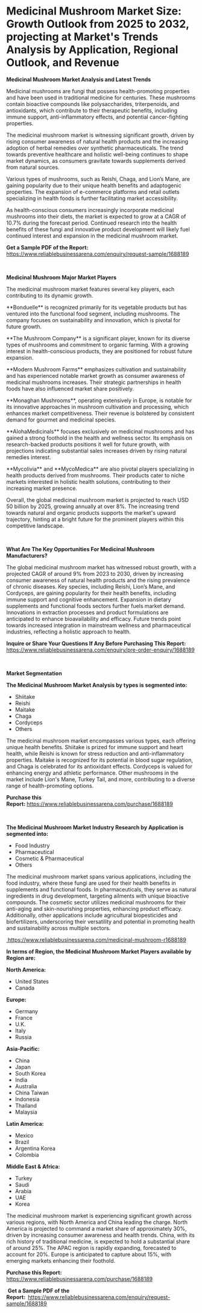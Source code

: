 <p><h1>Medicinal Mushroom Market Size: Growth Outlook from 2025 to 2032, projecting at Market's Trends Analysis by Application, Regional Outlook, and Revenue</h1></p><p><strong>Medicinal Mushroom Market Analysis and Latest Trends</strong></p>
<p><p>Medicinal mushrooms are fungi that possess health-promoting properties and have been used in traditional medicine for centuries. These mushrooms contain bioactive compounds like polysaccharides, triterpenoids, and antioxidants, which contribute to their therapeutic benefits, including immune support, anti-inflammatory effects, and potential cancer-fighting properties.</p><p>The medicinal mushroom market is witnessing significant growth, driven by rising consumer awareness of natural health products and the increasing adoption of herbal remedies over synthetic pharmaceuticals. The trend towards preventive healthcare and holistic well-being continues to shape market dynamics, as consumers gravitate towards supplements derived from natural sources.</p><p>Various types of mushrooms, such as Reishi, Chaga, and Lion’s Mane, are gaining popularity due to their unique health benefits and adaptogenic properties. The expansion of e-commerce platforms and retail outlets specializing in health foods is further facilitating market accessibility.</p><p>As health-conscious consumers increasingly incorporate medicinal mushrooms into their diets, the market is expected to grow at a CAGR of 10.7% during the forecast period. Continued research into the health benefits of these fungi and innovative product development will likely fuel continued interest and expansion in the medicinal mushroom market.</p></p>
<p><strong>Get a Sample PDF of the Report:&nbsp;</strong> <a href="https://www.reliablebusinessarena.com/enquiry/request-sample/1688189?utm_campaign=3210&utm_medium=2&utm_source=Github&utm_content=ia&utm_term=19042025&utm_id=medicinal-mushroom">https://www.reliablebusinessarena.com/enquiry/request-sample/1688189</a></p>
<p>&nbsp;</p>
<p><strong>Medicinal Mushroom Major Market Players</strong></p>
<p><p>The medicinal mushroom market features several key players, each contributing to its dynamic growth. </p><p>**Bonduelle** is recognized primarily for its vegetable products but has ventured into the functional food segment, including mushrooms. The company focuses on sustainability and innovation, which is pivotal for future growth. </p><p>**The Mushroom Company** is a significant player, known for its diverse types of mushrooms and commitment to organic farming. With a growing interest in health-conscious products, they are positioned for robust future expansion.</p><p>**Modern Mushroom Farms** emphasizes cultivation and sustainability and has experienced notable market growth as consumer awareness of medicinal mushrooms increases. Their strategic partnerships in health foods have also influenced market share positively.</p><p>**Monaghan Mushrooms**, operating extensively in Europe, is notable for its innovative approaches in mushroom cultivation and processing, which enhances market competitiveness. Their revenue is bolstered by consistent demand for gourmet and medicinal species.</p><p>**AlohaMedicinals** focuses exclusively on medicinal mushrooms and has gained a strong foothold in the health and wellness sector. Its emphasis on research-backed products positions it well for future growth, with projections indicating substantial sales increases driven by rising natural remedies interest.</p><p>**Mycolivia** and **MycoMedica** are also pivotal players specializing in health products derived from mushrooms. Their products cater to niche markets interested in holistic health solutions, contributing to their increasing market presence.</p><p>Overall, the global medicinal mushroom market is projected to reach USD 50 billion by 2025, growing annually at over 8%. The increasing trend towards natural and organic products supports the market's upward trajectory, hinting at a bright future for the prominent players within this competitive landscape.</p></p>
<p>&nbsp;</p>
<p><strong>What Are The Key Opportunities For Medicinal Mushroom Manufacturers?</strong></p>
<p><p>The global medicinal mushroom market has witnessed robust growth, with a projected CAGR of around 9% from 2023 to 2030, driven by increasing consumer awareness of natural health products and the rising prevalence of chronic diseases. Key species, including Reishi, Lion’s Mane, and Cordyceps, are gaining popularity for their health benefits, including immune support and cognitive enhancement. Expansion in dietary supplements and functional foods sectors further fuels market demand. Innovations in extraction processes and product formulations are anticipated to enhance bioavailability and efficacy. Future trends point towards increased integration in mainstream wellness and pharmaceutical industries, reflecting a holistic approach to health.</p></p>
<p><strong>Inquire or Share Your Questions If Any Before Purchasing This Report:</strong> <a href="https://www.reliablebusinessarena.com/enquiry/pre-order-enquiry/1688189?utm_campaign=3210&utm_medium=2&utm_source=Github&utm_content=ia&utm_term=19042025&utm_id=medicinal-mushroom">https://www.reliablebusinessarena.com/enquiry/pre-order-enquiry/1688189</a></p>
<p>&nbsp;</p>
<p><strong>Market Segmentation</strong></p>
<p><strong>The Medicinal Mushroom Market Analysis by types is segmented into:</strong></p>
<p><ul><li>Shiitake</li><li>Reishi</li><li>Maitake</li><li>Chaga</li><li>Cordyceps</li><li>Others</li></ul></p>
<p><p>The medicinal mushroom market encompasses various types, each offering unique health benefits. Shiitake is prized for immune support and heart health, while Reishi is known for stress reduction and anti-inflammatory properties. Maitake is recognized for its potential in blood sugar regulation, and Chaga is celebrated for its antioxidant effects. Cordyceps is valued for enhancing energy and athletic performance. Other mushrooms in the market include Lion's Mane, Turkey Tail, and more, contributing to a diverse range of health-promoting options.</p></p>
<p><strong>Purchase this Report:&nbsp;</strong><a href="https://www.reliablebusinessarena.com/purchase/1688189?utm_campaign=3210&utm_medium=2&utm_source=Github&utm_content=ia&utm_term=19042025&utm_id=medicinal-mushroom">https://www.reliablebusinessarena.com/purchase/1688189</a></p>
<p>&nbsp;</p>
<p><strong>The Medicinal Mushroom Market Industry Research by Application is segmented into:</strong></p>
<p><ul><li>Food Industry</li><li>Pharmaceutical</li><li>Cosmetic & Pharmaceutical</li><li>Others</li></ul></p>
<p><p>The medicinal mushroom market spans various applications, including the food industry, where these fungi are used for their health benefits in supplements and functional foods. In pharmaceuticals, they serve as natural ingredients in drug development, targeting ailments with unique bioactive compounds. The cosmetic sector utilizes medicinal mushrooms for their anti-aging and skin-nourishing properties, enhancing product efficacy. Additionally, other applications include agricultural biopesticides and biofertilizers, underscoring their versatility and potential in promoting health and sustainability across multiple sectors.</p></p>
<p><a href="https://www.reliablebusinessarena.com/medicinal-mushroom-r1688189?utm_campaign=3210&utm_medium=2&utm_source=Github&utm_content=ia&utm_term=19042025&utm_id=medicinal-mushroom">&nbsp;https://www.reliablebusinessarena.com/medicinal-mushroom-r1688189</a></p>
<p><strong>In terms of Region, the Medicinal Mushroom Market Players available by Region are:</strong></p>
<p>
    <p> <strong> North America: </strong>
        <ul>
            <li>United States</li>
            <li>Canada</li>
        </ul>
        </p> 
    <p> <strong> Europe: </strong>
        <ul>
            <li>Germany</li>
            <li>France</li>
            <li>U.K.</li>
            <li>Italy</li>
            <li>Russia</li>
        </ul>
        </p> 
    <p> <strong> Asia-Pacific: </strong>
        <ul>
            <li>China</li>
            <li>Japan</li>
            <li>South Korea</li>
            <li>India</li>
            <li>Australia</li>
            <li>China Taiwan</li>
            <li>Indonesia</li>
            <li>Thailand</li>
            <li>Malaysia</li>
        </ul>
        </p> 
    <p> <strong> Latin America: </strong>
        <ul>
            <li>Mexico</li>
            <li>Brazil</li>
            <li>Argentina Korea</li>
            <li>Colombia</li>
        </ul>
        </p> 
    <p> <strong> Middle East & Africa: </strong>
        <ul>
            <li>Turkey</li>
            <li>Saudi</li>
            <li>Arabia</li>
            <li>UAE</li>
            <li>Korea</li>
        </ul>
    </p>
    </p>
<p><p>The medicinal mushroom market is experiencing significant growth across various regions, with North America and China leading the charge. North America is projected to command a market share of approximately 30%, driven by increasing consumer awareness and health trends. China, with its rich history of traditional medicine, is expected to hold a substantial share of around 25%. The APAC region is rapidly expanding, forecasted to account for 20%. Europe is anticipated to capture about 15%, with emerging markets enhancing their foothold.</p></p>
<p><strong>Purchase this Report: </strong><a href="https://www.reliablebusinessarena.com/purchase/1688189?utm_campaign=3210&utm_medium=2&utm_source=Github&utm_content=ia&utm_term=19042025&utm_id=medicinal-mushroom">https://www.reliablebusinessarena.com/purchase/1688189</a></p>
<p>&nbsp;<strong>Get a Sample PDF of the Report:&nbsp;&nbsp;</strong><a href="https://www.reliablebusinessarena.com/enquiry/request-sample/1688189?utm_campaign=3210&utm_medium=2&utm_source=Github&utm_content=ia&utm_term=19042025&utm_id=medicinal-mushroom">https://www.reliablebusinessarena.com/enquiry/request-sample/1688189</a></p>
<p><strong></strong></p>
<p><p></p><p></p><p></p></p>